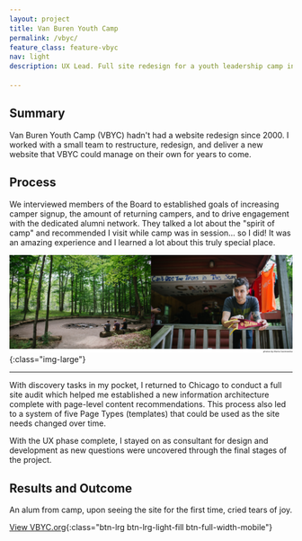 ```yaml
---
layout: project
title: Van Buren Youth Camp
permalink: /vbyc/
feature_class: feature-vbyc
nav: light
description: UX Lead. Full site redesign for a youth leadership camp in Michigan.

---
```


## Summary

Van Buren Youth Camp (VBYC) hadn't had a website redesign since 2000. I worked with a small team to restructure, redesign, and deliver a new website that VBYC could manage on their own for years to come.

## Process

We interviewed members of the Board to established goals of increasing camper signup, the amount of returning campers, and to drive engagement with the dedicated alumni network. They talked a lot about the "spirit of camp" and recommended I visit while camp was in session... so I did! It was an amazing experience and I learned a lot about this truly special place.

![VBYC Site visit](/assets/images/projects/vbyc-visit.jpg){:class="img-large"}

---

With discovery tasks in my pocket, I returned to Chicago to conduct a full site audit which helped me established a new information architecture complete with page-level content recommendations. This process also led to a system of five Page Types (templates) that could be used as the site needs changed over time.

With the UX phase complete, I stayed on as consultant for design and development as new questions were uncovered through the final stages of the project.

## Results and Outcome
An alum from camp, upon seeing the site for the first time, cried tears of joy.

[View VBYC.org](http://www.vbyc.org){:class="btn-lrg btn-lrg-light-fill btn-full-width-mobile"}

